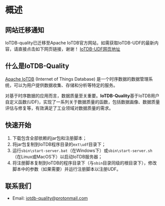 # 概述

## 网站迁移通知
IoTDB-quality已迁移至Apache IoTDB官方网站，如需获取IoTDB-UDF的最新内容，请直接点击如下网页链接，谢谢！
[IoTDB-UDF网页地址](https://iotdb.apache.org/zh/UserGuide/Master/UDF-Library/Quick-Start.html) 

## 什么是IoTDB-Quality
[Apache IoTDB](https://github.com/apache/iotdb) (Internet of Things Database) 是一个时序数据的数据管理系统，可以为用户提供数据收集、存储和分析等特定的服务。

对基于时序数据的应用而言，数据质量至关重要。**IoTDB-Quality**基于IoTDB用户自定义函数(UDF)，实现了一系列关于数据质量的函数，包括数据画像、数据质量评估与修复等，有效满足了工业领域对数据质量的需求。

## 快速开始
1. 下载包含全部依赖的jar包和注册脚本；
2. 将jar包复制到IoTDB程序目录的`ext\udf`目录下；
3. 运行`sbin\start-server.bat`（在Windows下）或`sbin\start-server.sh`（在Linux或MacOS下）以启动IoTDB服务器；
4. 将注册脚本复制到IoTDB的程序目录下（与`sbin`目录同级的根目录下），修改脚本中的参数（如果需要）并运行注册脚本以注册UDF。

## 联系我们

+ Email: iotdb-quality@protonmail.com